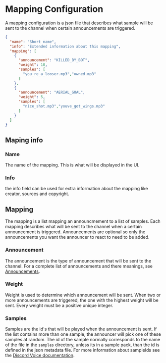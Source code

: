 # Mapping Configuration

A mapping configuration is a json file that describes what sample 
will be sent to the channel when certain announcements are triggered.

```json
{
  "name": "Short name",
  "info": "Extended information about this mapping",
  "mapping": [
    {
      "announcement": "KILLED_BY_BOT",
      "weight": 10,
      "samples": [
        "you_re_a_looser.mp3","owned.mp3"
      ]
    },
    {
      "announcement": "AERIAL_GOAL",
      "weight": 5,
      "samples": [
        "nice_shot.mp3","youve_got_wings.mp3"
      ]
    }
  ]
}

```
## Maping info

### Name

The name of the mapping. This is what will be displayed in the UI.

### Info

the info field can be used for extra information about the mapping like
creator, sources and copyright.

## Mapping

The mapping is a list mapping an announcmement to a list of samples. 
Each mapping describes what will be sent to the channel when a 
certain announcement is triggered. Announcements are optional so 
only the announcements you want the announcer to react to need to be added. 

### Announcement

The announcement is the type of announcement that will be sent to the
channel. For a complete list of announcements and there meanings, see
[Announcements](../src/main/kotlin/model/Announcement.kt).

### Weight

Weight is used to determine which announcement will be sent. When two or
more announcements are triggered, the one with the highest weight will be
sent. Every weight must be a positive unique integer.

### Samples

Samples are the id's that will be played when the announcement is sent. 
If the list contains more than one sample, the announcer will pick one
of these samples at random. The id of the sample normally corresponds 
to the name of the file in the `samples` directory, unless its in a 
sample pack, than the id is defined in the json metadata file. For
more information about sampleIds see the
[Discord Voice documentation](https://github.com/Janoz-NL/discord-voice).